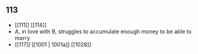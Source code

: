## 113
- [[111]] [[114]] 
- A, in love with B, struggles to accumulate enough money to be able to marry
- [[117]] [[1001 | 1001a]] [[1028]] 

